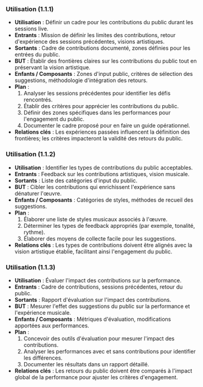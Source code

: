 ### Utilisation (1.1.1)
- **Utilisation** : Définir un cadre pour les contributions du public durant les sessions live.
- **Entrants** : Mission de définir les limites des contributions, retour d'expérience des sessions précédentes, visions artistiques.
- **Sortants** : Cadre de contributions documenté, zones définies pour les entrées du public.
- **BUT** : Établir des frontières claires sur les contributions du public tout en préservant la vision artistique.
- **Enfants / Composants** : Zones d'input public, critères de sélection des suggestions, méthodologie d'intégration des retours.
- **Plan** :
  1. Analyser les sessions précédentes pour identifier les défis rencontrés.
  2. Établir des critères pour apprécier les contributions du public.
  3. Définir des zones spécifiques dans les performances pour l'engagement du public.
  4. Documenter le cadre proposé pour en faire un guide opérationnel.
- **Relations clés** : Les expériences passées influencent la définition des frontières; les critères impacteront la validité des retours du public. 

### Utilisation (1.1.2)
- **Utilisation** : Identifier les types de contributions du public acceptables.
- **Entrants** : Feedback sur les contributions artistiques, vision musicale.
- **Sortants** : Liste des catégories d'input du public.
- **BUT** : Cibler les contributions qui enrichissent l'expérience sans dénaturer l'œuvre.
- **Enfants / Composants** : Catégories de styles, méthodes de recueil des suggestions.
- **Plan** :
  1. Élaborer une liste de styles musicaux associés à l'œuvre.
  2. Déterminer les types de feedback appropriés (par exemple, tonalité, rythme).
  3. Élaborer des moyens de collecte facile pour les suggestions.
- **Relations clés** : Les types de contributions doivent être alignés avec la vision artistique établie, facilitant ainsi l'engagement du public.

### Utilisation (1.1.3)
- **Utilisation** : Évaluer l'impact des contributions sur la performance.
- **Entrants** : Cadre de contributions, sessions précédentes, retour du public.
- **Sortants** : Rapport d'évaluation sur l'impact des contributions.
- **BUT** : Mesurer l'effet des suggestions du public sur la performance et l'expérience musicale.
- **Enfants / Composants** : Métriques d'évaluation, modifications apportées aux performances.
- **Plan** :
  1. Concevoir des outils d'évaluation pour mesurer l'impact des contributions.
  2. Analyser les performances avec et sans contributions pour identifier les différences.
  3. Documenter les résultats dans un rapport détaillé.
- **Relations clés** : Les retours du public doivent être comparés à l'impact global de la performance pour ajuster les critères d'engagement.